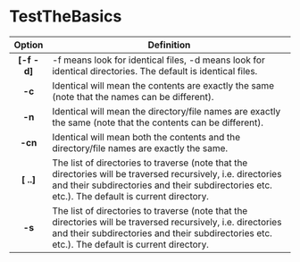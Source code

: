 # TestTheBasics

| Option | Definition|
| :---------: | --------------------|
|**[-f  -d]**| -f	means	look	for	identical files,	-d	means	look	for	identical directories.	The	default	is	identical files.	|
|**-c** | Identical will	mean	the	contents	are	exactly	the	same	(note	that	the	names	can	be	different). |
| **-n**|  Identical	 will	mean	the	directory/file	names are	exactly	the	same	(note	that	the	contents can	be	different).|
| **-cn**| Identical	 will	mean	both the	contents	and	the	directory/file names	are	exactly	the	same.|
| **[<dir1> <dir2> ..]**| The	list	of	directories	to	traverse	(note	that	the	directories	will	be	traversed	recursively,	 i.e.	directories	and	their	subdirectories	and	their	subdirectories	etc.	etc.).	 The default is	current	directory.	 |
| **-s**| The	list	of	directories	to	traverse	(note	that	the	directories	will	be	traversed	recursively,	 i.e.	directories	and	their	subdirectories	and	their	subdirectories	etc.	etc.).	 The	default is	current	directory.	|

